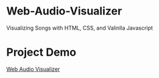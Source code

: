 # Web-Audio-Visualizer
Visualizing Songs with HTML, CSS, and Valinlla Javascript

# Project Demo
[Web Audio Visualizer](https://yair543210.github.io/Web-Audio-Visualizer/)
